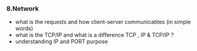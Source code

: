 ### 8.Network

+ what is the requests and how client-server communicatites (in simple words)
+ what is the TCP/IP and what is a difference TCP , IP & TCP/IP ?
+ understanding IP and PORT purpose